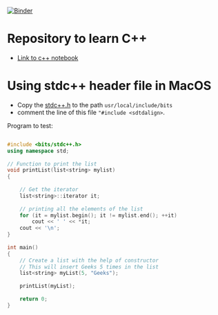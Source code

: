 [![Binder](https://mybinder.org/badge_logo.svg)](https://mybinder.org/v2/gh/bhishanpdl/Tutorial_Cpp/master)

# Repository to learn C++

- [Link to c++ notebook](https://mybinder.org/v2/gh/bhishanpdl/Tutorial_Cpp/master)

# Using stdc++ header file in MacOS
- Copy the [stdc++.h](https://gist.githubusercontent.com/eduarc/6022859/raw/3f81acf4e2288d9dea02bd8a7c7a2908bbaeebbe/stdc++.h) to the path `usr/local/include/bits`
- comment the line of this file `"#include <sdtdalign>`.

Program to test:
```c++

#include <bits/stdc++.h> 
using namespace std; 
  
// Function to print the list 
void printList(list<string> mylist) 
{ 
  
    // Get the iterator 
    list<string>::iterator it; 
  
    // printing all the elements of the list 
    for (it = mylist.begin(); it != mylist.end(); ++it) 
        cout << ' ' << *it; 
    cout << '\n'; 
} 
  
int main() 
{ 
    // Create a list with the help of constructor 
    // This will insert Geeks 5 times in the list 
    list<string> myList(5, "Geeks"); 
  
    printList(myList); 
  
    return 0; 
} 
```
